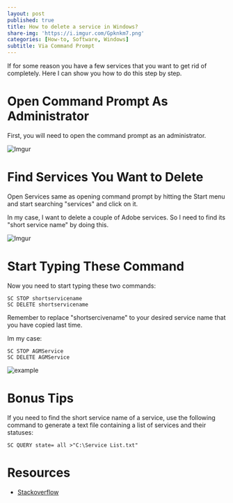 ```yaml
---
layout: post
published: true
title: How to delete a service in Windows?
share-img: 'https://i.imgur.com/Gpknkm7.png'
categories: [How-to, Software, Windows]
subtitle: Via Command Prompt
---
```

If for some reason you have a few services that you want to get rid of completely. Here I can show you how to do this step by step.


Open Command Prompt As Administrator
=====================================

First, you will need to open the command prompt as an administrator.

![Imgur](https://i.imgur.com/IiVOKuI.png)

Find Services You Want to Delete
====================================

Open Services same as opening command prompt by hitting the Start menu and start searching "services" and click on it.

In my case, I want to delete a couple of Adobe services. So I need to find its "short service name" by doing this.

![Imgur](https://i.imgur.com/Gpknkm7.png)

Start Typing These Command 
====================================

Now you need to start typing these two commands:

~~~
SC STOP shortservicename
SC DELETE shortservicename
~~~

Remember to replace "shortsercivename" to your desired service name that you have copied last time. 

Im my case:
~~~
SC STOP AGMService
SC DELETE AGMService
~~~

![example](https://i.imgur.com/Oi7tZZM.png)

Bonus Tips
====================================

If you need to find the short service name of a service, use the following command to generate a text file containing a list of services and their statuses:

~~~
SC QUERY state= all >"C:\Service List.txt"
~~~

Resources
==================================

- [Stackoverflow](https://stackoverflow.com/questions/76074/how-can-i-delete-a-service-in-windows)

